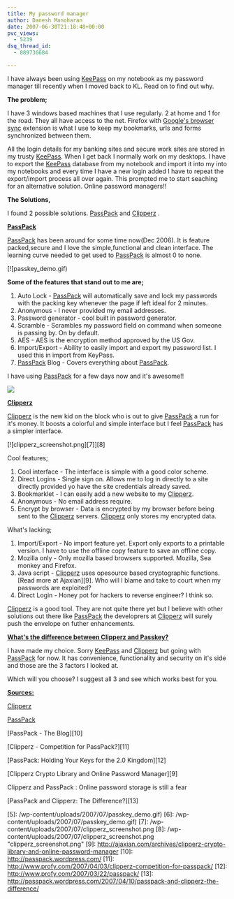 ```yaml
---
title: My password manager
author: Danesh Manoharan
date: 2007-06-30T21:18:48+00:00
pvc_views:
  - 5239
dsq_thread_id:
  - 889736684

---
```

I have always been using [KeePass][1] on my notebook as my password manager till recently when I moved back to KL. Read on to find out why.

**The problem;**

I have 3 windows based machines that I use regularly. 2 at home and 1 for the road. They all have access to the net. Firefox with [Google's browser sync][2] extension is what I use to keep my bookmarks, urls and forms synchronized between them.

All the login details for my banking sites and secure work sites are stored in my trusty [KeePass][1]. When I get back I normally work on my desktops. I have to export the [KeePass][1] database from my notebook and import it into my into my notebooks and every time I have a new login added I have to repeat the export/import process all over again. This prompted me to start seaching for an alternative solution. Online password managers!!

**The Solutions,**

I found 2 possible solutions. [PassPack][3] and [Clipperz][4] .

<u><strong>PassPack</strong></u>

[PassPack][3] has been around for some time now(Dec 2006). It is feature packed,secure and I love the simple,functional and clean interface. The learning curve needed to get used to [PassPack][3] is almost 0 to none.

[![passkey_demo.gif)

**Some of the features that stand out to me are;**

  1. Auto Lock - [PassPack][3] will automatically save and lock my passwords with the packing key whenever the page if left ideal for 2 minutes.
  2. Anonymous - I never provided my email addresses.
  3. Password generator - cool built in password generator.
  4. Scramble - Scrambles my password field on command when someone is passing by. On by default.
  5. AES - AES is the encryption method approved by the US Gov.
  6. Import/Export - Ability to easily import and export my password list. I used this in import from KeyPass.
  7. [PassPack][3] Blog - Covers everything about [PassPack][3].

I have using [PassPack][3] for a few days now and it's awesome!!

![](http://passpack.files.wordpress.com/2007/04/passpackbutton_180x60.gif)

<u><strong>Clipperz</strong></u>

[Clipperz][4] is the new kid on the block who is out to give [PassPack][3] a run for it's money. It boosts a colorful and simple interface but I feel [PassPack][3] has a simpler interface.

[![clipperz_screenshot.png][7]][8]

Cool features;

  1. Cool interface - The interface is simple with a good color scheme.
  2. Direct Logins - Single sign on. Allows me to log in directly to a site directly provided yo have the site credentials already saved.
  3. Bookmarklet - I can easily add a new website to my [Clipperz][4].
  4. Anonymous - No email address require.
  5. Encrypt by browser - Data is encrypted by my browser before being sent to the [Clipperz][4] servers. [Clipperz][4] only stores my encrypted data.

What's lacking;

  1. Import/Export - No import feature yet. Export only exports to a printable version. I have to use the offline copy feature to save an offline copy.
  2. Mozilla only - Only mozilla based browsers supported. Mozilla, Sea monkey and Firefox.
  3. Java script - [Clipperz][4] uses opesource based cryptographic functions. [Read more at Ajaxian][9]. Who will I blame and take to court when my passwords are exploited?
  4. Direct Login - Honey pot for hackers to reverse engineer? I think so.

[Clipperz][4] is a good tool. They are not quite there yet but I believe with other solutions out there like [PassPack][3] the developrers at [Clipperz][4] will surely push the envelope on futher enhancements.

<!--more-->

<u><strong>What's the difference between Clipperz and Passkey?</strong></u>

I have made my choice. Sorry [KeePass][1] and [Clipperz][4] but going with [PassPack][3] for now. It has convenience, functionality and security on it's side and those are the 3 factors I looked at.

Which will you choose? I suggest all 3 and see which works best for you.

<u><strong>Sources:</strong></u>

[Clipperz][4]

[PassPack][3]

[PassPack - The Blog][10]

[Clipperz - Competition for PassPack?][11]

[PassPack: Holding Your Keys for the 2.0 Kingdom][12]

[Clipperz Crypto Library and Online Password Manager][9]

Clipperz and PassPack : Online password storage is still a fear

[PassPack and Clipperz: The Difference?][13]

 [1]: http://keepass.info/index.html
 [2]: http://www.google.com/tools/firefox/browsersync/
 [3]: https://www.passpack.com
 [4]: https://www.clipperz.com
 [5]: /wp-content/uploads/2007/07/passkey_demo.gif)
 [6]: /wp-content/uploads/2007/07/passkey_demo.gif)
 [7]: /wp-content/uploads/2007/07/clipperz_screenshot.png
 [8]: /wp-content/uploads/2007/07/clipperz_screenshot.png "clipperz_screenshot.png"
 [9]: http://ajaxian.com/archives/clipperz-crypto-library-and-online-password-manager
 [10]: http://passpack.wordpress.com/
 [11]: http://www.profy.com/2007/04/03/clipperz-competition-for-passpack/
 [12]: http://www.profy.com/2007/03/22/passpack/
 [13]: http://passpack.wordpress.com/2007/04/10/passpack-and-clipperz-the-difference/